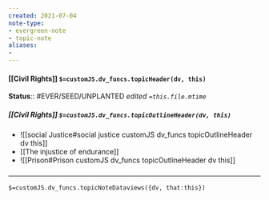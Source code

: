 ```yaml
---
created: 2021-07-04
note-type: 
- evergreen-note
- topic-note
aliases:
- 
---
```


#### [[Civil Rights]] `$=customJS.dv_funcs.topicHeader(dv, this)`


**Status**:: #EVER/SEED/UNPLANTED 
*edited `=this.file.mtime`*

##### [[Civil Rights]] `$=customJS.dv_funcs.topicOutlineHeader(dv, this)`
- ![[social Justice#social justice customJS dv_funcs topicOutlineHeader dv this]]
- [[The injustice of endurance]]	
- ![[Prison#Prison customJS dv_funcs topicOutlineHeader dv this]]
### <hr class="dataviews"/>

`$=customJS.dv_funcs.topicNoteDataviews({dv, that:this})`